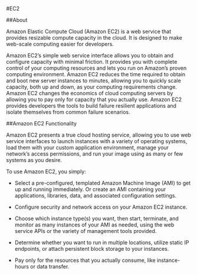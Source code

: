 #EC2

##About

Amazon Elastic Compute Cloud (Amazon EC2) is a web service that provides resizable compute capacity in the cloud. It is designed to make web-scale computing easier for developers.

Amazon EC2’s simple web service interface allows you to obtain and configure capacity with minimal friction. It provides you with complete control of your computing resources and lets you run on Amazon’s proven computing environment. Amazon EC2 reduces the time required to obtain and boot new server instances to minutes, allowing you to quickly scale capacity, both up and down, as your computing requirements change. Amazon EC2 changes the economics of cloud computing servers by allowing you to pay only for capacity that you actually use. Amazon EC2 provides developers the tools to build failure resilient applications and isolate themselves from common failure scenarios.

##Amazon EC2 Functionality

Amazon EC2 presents a true cloud hosting service, allowing you to use web service interfaces to launch instances with a variety of operating systems, load them with your custom application environment, manage your network’s access permissions, and run your image using as many or few systems as you desire.

To use Amazon EC2, you simply:

- Select a pre-configured, templated Amazon Machine Image (AMI) to get up and running immediately. Or create an AMI containing your applications, libraries, data, and associated configuration settings.

- Configure security and network access on your Amazon EC2 instance.

- Choose which instance type(s) you want, then start, terminate, and monitor as many instances of your AMI as needed, using the web service APIs or the variety of management tools provided.

- Determine whether you want to run in multiple locations, utilize static IP endpoints, or attach persistent block storage to your instances.

- Pay only for the resources that you actually consume, like instance-hours or data transfer.